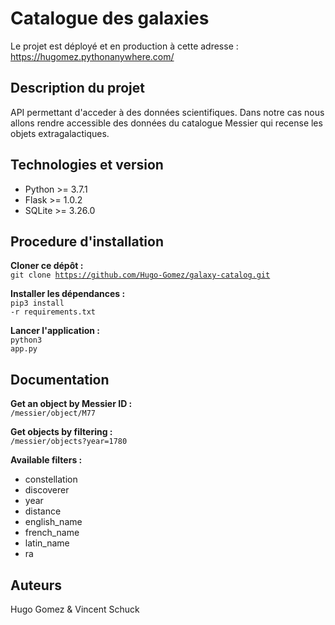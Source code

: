 # Catalogue des galaxies

Le projet est déployé et en production à cette adresse :<br>
https://hugomez.pythonanywhere.com/

## Description du projet

API permettant d'acceder à des données scientifiques. Dans notre cas nous allons rendre accessible des données du catalogue Messier qui recense les objets extragalactiques.

## Technologies et version
- Python >= 3.7.1
- Flask >= 1.0.2
- SQLite >= 3.26.0

## Procedure d'installation
**Cloner ce dépôt :**<br>
<code>git clone https://github.com/Hugo-Gomez/galaxy-catalog.git</code>

**Installer les dépendances :**<br>
<code>pip3 install -r requirements.txt</code>

**Lancer l'application :**<br>
<code>python3 app.py</code>

## Documentation

**Get an object by Messier ID :**<br>
<code>/messier/object/M77</code>

**Get objects by filtering :**<br>
<code>/messier/objects?year=1780</code>

**Available filters :**
- constellation
- discoverer
- year
- distance
- english_name
- french_name
- latin_name
- ra

## Auteurs

Hugo Gomez & Vincent Schuck
